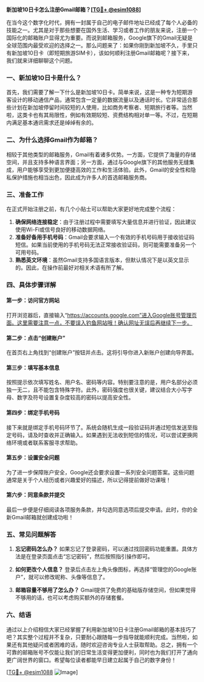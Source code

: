 **新加坡10日卡怎么注册Gmail邮箱？[[TG💪+ @esim1088](https://t.me/s/esim1088)]**

在当今这个数字化时代，拥有一封属于自己的电子邮件地址已经成了每个人必备的技能之一。尤其是对于那些想要在国外生活、学习或者工作的朋友来说，注册一个国际化的邮箱账户显得尤为重要。而说到邮箱服务，Google旗下的Gmail无疑是全球范围内最受欢迎的选择之一。那么问题来了：如果你刚到新加坡不久，手里只有新加坡10日卡（即短期旅游SIM卡），该如何顺利注册Gmail邮箱呢？接下来，我们就来详细聊聊这个问题。

### 一、新加坡10日卡是什么？

首先，我们需要了解一下什么是新加坡10日卡。简单来说，这是一种专为短期游客设计的移动通信产品，通常包含一定量的数据流量以及通话时长。它非常适合那些计划在新加坡停留时间较短的人使用，比如商务考察者、短期旅行者等。当然啦，这类卡也有其局限性，例如有效期较短、资费结构相对单一等。不过，在短期内满足基本通讯需求还是绰绰有余的。

### 二、为什么选择Gmail作为邮箱？

相较于其他类型的邮箱服务，Gmail有着诸多优势。一方面，它提供了海量的存储空间，并且支持多种语言界面；另一方面，通过与Google旗下的其他服务无缝集成，用户能够享受到更加便捷高效的工作和生活体验。此外，Gmail的安全性和隐私保护措施也相当出色，因此成为许多人的首选邮箱服务商。

### 三、准备工作

在正式开始注册之前，有几个小贴士可以帮助大家更好地完成整个流程：

1. **确保网络连接稳定**：由于注册过程中需要填写大量信息并进行验证，因此建议使用Wi-Fi或信号良好的移动数据网络。
2. **准备好备用手机号码**：Gmail会要求输入一个有效的手机号码用于接收验证码短信。如果当前使用的手机号码无法正常接收验证码，则可能需要准备另一个可用号码。
3. **熟悉英文环境**：虽然Gmail支持多国语言版本，但默认情况下是以英文显示的。因此，在操作前最好对相关术语有所了解。

### 四、具体步骤详解

#### 第一步：访问官方网站

打开浏览器后，直接输入“https://accounts.google.com”进入Google账号管理页面。这里需要注意一点，不要误入钓鱼网站哦！确认网址无误后再继续下一步。

#### 第二步：点击“创建账户”

在首页右上角找到“创建账户”按钮并点击。这将引导你进入新账户创建向导界面。

#### 第三步：填写基本信息

按照提示依次填写姓名、用户名、密码等内容。特别要注意的是，用户名部分必须独一无二，且不能包含特殊字符。此外，密码强度也很关键，建议结合大小写字母、数字及符号设置复杂度较高的密码以提高安全性。

#### 第四步：绑定手机号码

接下来就是绑定手机号码环节了。系统会随机生成一段验证码并通过短信发送至指定号码，请及时查收并正确输入。如果遇到无法收到短信的情况，可以尝试更换网络环境或者联系客服寻求帮助。

#### 第五步：设置安全问题

为了进一步保障账户安全，Google还会要求设置一系列安全问题答案。这些问题通常是关于个人经历或者兴趣爱好的描述，所以记得提前做好功课哦！

#### 第六步：同意条款并提交

最后一步便是仔细阅读各项服务条款，并勾选同意选项后提交申请。此时，你的全新Gmail邮箱就创建成功啦！

### 五、常见问题解答

1. **忘记密码怎么办？**
   如果忘记了登录密码，可以通过找回密码功能重置。具体方法是在登录页面点击“忘记密码”，然后按照指引操作即可。

2. **如何更改个人信息？**
   登录后点击左上角头像图标，再选择“管理您的Google账户”，就可以修改昵称、头像等信息了。

3. **邮箱容量不够用了怎么办？**
   Gmail提供了免费的基础版存储空间，但如果觉得不够用的话，也可以考虑购买额外的存储套餐。

### 六、结语

通过以上介绍相信大家已经掌握了利用新加坡10日卡注册Gmail邮箱的基本技巧了吧？其实整个过程并不复杂，只要耐心跟随每一步指导就能顺利完成。当然啦，如果还有其他疑问或者困难的话，随时欢迎咨询专业人士获取帮助。总之，拥有一个可靠的邮箱账号不仅能让我们的日常生活变得更加便利，同时也为我们打开了通向更广阔世界的窗口。希望每位读者都能早日建立起属于自己的数字身份！

[[TG💪+ @esim1088](https://t.me/s/esim1088) ![Image](https://i.postimg.cc/4NQfJmqS/Snipaste-2025-05-13-00-14-12.png)]